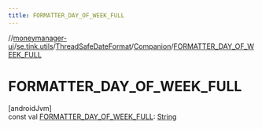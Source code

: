```yaml
---
title: FORMATTER_DAY_OF_WEEK_FULL
---
```

//[moneymanager-ui](../../../../index.html)/[se.tink.utils](../../index.html)/[ThreadSafeDateFormat](../index.html)/[Companion](index.html)/[FORMATTER_DAY_OF_WEEK_FULL](-f-o-r-m-a-t-t-e-r_-d-a-y_-o-f_-w-e-e-k_-f-u-l-l.html)



# FORMATTER_DAY_OF_WEEK_FULL



[androidJvm]\
const val [FORMATTER_DAY_OF_WEEK_FULL](-f-o-r-m-a-t-t-e-r_-d-a-y_-o-f_-w-e-e-k_-f-u-l-l.html): [String](https://kotlinlang.org/api/latest/jvm/stdlib/kotlin/-string/index.html)




